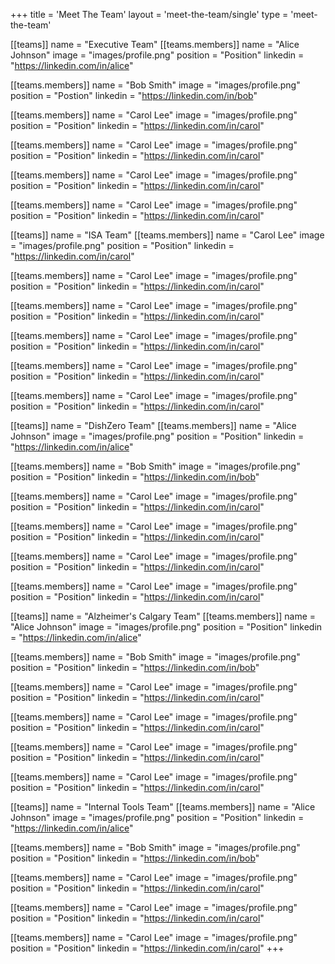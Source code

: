 +++
title = 'Meet The Team'
layout = 'meet-the-team/single'
type = 'meet-the-team'

[[teams]]
name = "Executive Team"
[[teams.members]]
name = "Alice Johnson"
image = "images/profile.png"
position = "Position"
linkedin = "https://linkedin.com/in/alice"

[[teams.members]]
name = "Bob Smith"
image = "images/profile.png"
position = "Postion"
linkedin = "https://linkedin.com/in/bob"

[[teams.members]]
name = "Carol Lee"
image = "images/profile.png"
position = "Position"
linkedin = "https://linkedin.com/in/carol"

[[teams.members]]
name = "Carol Lee"
image = "images/profile.png"
position = "Position"
linkedin = "https://linkedin.com/in/carol"

[[teams.members]]
name = "Carol Lee"
image = "images/profile.png"
position = "Position"
linkedin = "https://linkedin.com/in/carol"

[[teams.members]]
name = "Carol Lee"
image = "images/profile.png"
position = "Position"
linkedin = "https://linkedin.com/in/carol"

[[teams]]
name = "ISA Team"
[[teams.members]]
name = "Carol Lee"
image = "images/profile.png"
position = "Position"
linkedin = "https://linkedin.com/in/carol"

[[teams.members]]
name = "Carol Lee"
image = "images/profile.png"
position = "Position"
linkedin = "https://linkedin.com/in/carol"

[[teams.members]]
name = "Carol Lee"
image = "images/profile.png"
position = "Position"
linkedin = "https://linkedin.com/in/carol"

[[teams.members]]
name = "Carol Lee"
image = "images/profile.png"
position = "Position"
linkedin = "https://linkedin.com/in/carol"

[[teams.members]]
name = "Carol Lee"
image = "images/profile.png"
position = "Position"
linkedin = "https://linkedin.com/in/carol"

[[teams.members]]
name = "Carol Lee"
image = "images/profile.png"
position = "Position"
linkedin = "https://linkedin.com/in/carol"

[[teams]]
name = "DishZero Team"
[[teams.members]]
name = "Alice Johnson"
image = "images/profile.png"
position = "Position"
linkedin = "https://linkedin.com/in/alice"

[[teams.members]]
name = "Bob Smith"
image = "images/profile.png"
position = "Position"
linkedin = "https://linkedin.com/in/bob"

[[teams.members]]
name = "Carol Lee"
image = "images/profile.png"
position = "Position"
linkedin = "https://linkedin.com/in/carol"

[[teams.members]]
name = "Carol Lee"
image = "images/profile.png"
position = "Position"
linkedin = "https://linkedin.com/in/carol"

[[teams.members]]
name = "Carol Lee"
image = "images/profile.png"
position = "Position"
linkedin = "https://linkedin.com/in/carol"

[[teams.members]]
name = "Carol Lee"
image = "images/profile.png"
position = "Position"
linkedin = "https://linkedin.com/in/carol"

[[teams]]
name = "Alzheimer's Calgary Team"
[[teams.members]]
name = "Alice Johnson"
image = "images/profile.png"
position = "Position"
linkedin = "https://linkedin.com/in/alice"

[[teams.members]]
name = "Bob Smith"
image = "images/profile.png"
position = "Position"
linkedin = "https://linkedin.com/in/bob"

[[teams.members]]
name = "Carol Lee"
image = "images/profile.png"
position = "Position"
linkedin = "https://linkedin.com/in/carol"

[[teams.members]]
name = "Carol Lee"
image = "images/profile.png"
position = "Position"
linkedin = "https://linkedin.com/in/carol"

[[teams.members]]
name = "Carol Lee"
image = "images/profile.png"
position = "Position"
linkedin = "https://linkedin.com/in/carol"

[[teams.members]]
name = "Carol Lee"
image = "images/profile.png"
position = "Position"
linkedin = "https://linkedin.com/in/carol"

[[teams]]
name = "Internal Tools Team"
[[teams.members]]
name = "Alice Johnson"
image = "images/profile.png"
position = "Position"
linkedin = "https://linkedin.com/in/alice"

[[teams.members]]
name = "Bob Smith"
image = "images/profile.png"
position = "Position"
linkedin = "https://linkedin.com/in/bob"

[[teams.members]]
name = "Carol Lee"
image = "images/profile.png"
position = "Position"
linkedin = "https://linkedin.com/in/carol"

[[teams.members]]
name = "Carol Lee"
image = "images/profile.png"
position = "Position"
linkedin = "https://linkedin.com/in/carol"

[[teams.members]]
name = "Carol Lee"
image = "images/profile.png"
position = "Position"
linkedin = "https://linkedin.com/in/carol"
+++
